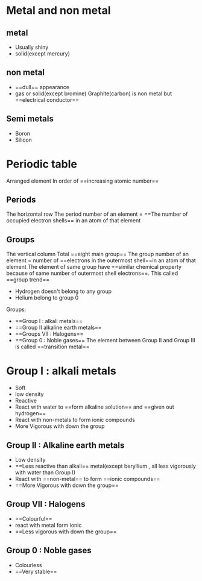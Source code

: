 # Metal and non metal
## metal 
- Usually shiny
- solid(except mercury)
## non metal
- ==dull== appearance
- gas or solid(except bromine)
Graphite(carbon) is non metal but ==electrical conductor==
## Semi metals
- Boron
- Silicon
# Periodic table
Arranged element In order of ==increasing atomic number==

## Periods
The horizontal row 
The period number of an element = ==The number of occupied electron shells== in an atom of that element
## Groups
The vertical column 
Total ==eight main group==
The group number of an element =  number of ==electrons in the outermost shell==in an atom of that element
The element of same group have ==similar chemical property because of same number of outermost shell electrons==. This called ==group trend==
- Hydrogen doesn't belong to any group
- Helium belong to group 0

Groups:
- ==Group I : alkali metals==
- ==Group II  alkaline earth metals==
- ==Groups VII : Halogens==
- ==Group 0 : Noble gases==
The element between Group II and Group III is called ==transition metal==


# Group I : alkali metals
- Soft 
- low density
- Reactive 
- React with water to ==form alkaline solution== and ==given out hydrogen==
- React with non-metals to form ionic compounds
- More Vigorous with down the group
## Group II : Alkaline earth metals
- Low density
- ==Less reactive than alkali== metal(except beryllium , all less vigorously with water than Group I)
- React with ==non-metal== to form ==ionic compounds==
- ==More Vigorous with down the group==

## Group VII : Halogens
- ==Colourful==
- react with metal form ionic
- ==Less vigorous with down the group==
## Group 0 : Noble gases
- Colourless
- ==Very stable==
